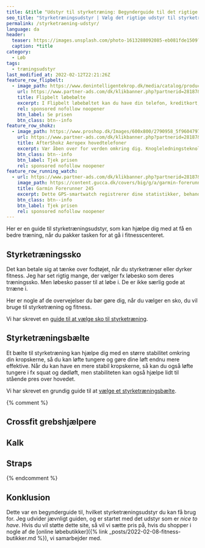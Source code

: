```yaml
---
title: &title "Udstyr til styrketræning: Begynderguide til det rigtige styrketræningsudstyr"
seo_title: "Styrketræningsudstyr | Vælg det rigtige udstyr til styrketræning"
permalink: /styrketraening-udstyr/
language: da
header:
  teaser: https://images.unsplash.com/photo-1613288092085-eb081fde1509?ixlib=rb-1.2.1&ixid=MnwxMjA3fDB8MHxwaG90by1wYWdlfHx8fGVufDB8fHx8&auto=format&fit=crop&w=400&q=5
  caption: *title
category:
  - Løb
tags:
  - træningsudstyr
last_modified_at: 2022-02-12T22:21:26Z
feature_row_flipbelt:
  - image_path: https://www.denintelligentekrop.dk/media/catalog/product/cache/1/image/1600x/9df78eab33525d08d6e5fb8d27136e95/f/l/flipbelt-alle-farver_1.jpg
    url: https://www.partner-ads.com/dk/klikbanner.php?partnerid=28187&bannerid=38484&htmlurl=https://www.denintelligentekrop.dk/flipbelt-lobebaelte-pengekat
    title: Flipbelt løbebælte
    excerpt: I Flipbelt løbebæltet kan du have din telefon, kreditkort, nøgler, og alt andet du måske har brug på din løbetur.
    rel: sponsored nofollow noopener
    btn_label: Se prisen
    btn_class: btn--info
feature_row_shokz:
  - image_path: https://www.proshop.dk/Images/600x800/2790958_5f9604797196.png
    url: https://www.partner-ads.com/dk/klikbanner.php?partnerid=28187&bannerid=67757&htmlurl=https://www.proshop.dk/Hovedtelefonerheadset/AfterShokz-Aeropex-Lunar-Grey/2790958
    title: AfterShokz Aeropex hovedtelefoner
    excerpt: Vær åben over for verden omkring dig. Knogleledningsteknologi giver mulighed for både højkvalitetslyd og situationsbevidsthed for at levere en høreoplevelse som ingen anden.
    btn_class: btn--info
    btn_label: Tjek prisen
    rel: sponsored nofollow noopener
feature_row_running_watch:
  - url: https://www.partner-ads.com/dk/klikbanner.php?partnerid=28187&bannerid=29407&htmlurl=https://www.gucca.dk/garmin-forerunner-245-wifi-12-skaerm-graa-p540021?utm_source=pa&utm_medium=cpc&utm_campaign=pa
    image_path: https://content.gucca.dk/covers/big/g/a/garmin-forerunner-245-wifi-12-skaerm-graa_540021.jpg?mod=1638346506
    title: Garmin Forerunner 245
    excerpt: Dette GPS-smartwatch registrerer dine statistikker, behandler dine data og lærer alt om dine præstationer, din løbeform, din træning og endda dine mål. 
    btn_class: btn--info
    btn_label: Tjek prisen
    rel: sponsored nofollow noopener
---
```


Her er en guide til styrketræningsudstyr, som kan hjælpe dig med at få en bedre træning, når du pakker tasken for at gå i fitnesscenteret.

## Styrketræningssko

Det kan betale sig at tænke over fodtøjet, når du styrketræner eller dyrker fitness. Jeg har set rigtig mange, der vælger fx løbesko som deres træningssko. Men løbesko passer til at løbe i. De er ikke særlig gode at trræne i.

Her er nogle af de overvejelser du bør gøre dig, når du vælger en sko, du vil bruge til styrketræning og fitness.

Vi har skrevet en [guide til at vælge sko til styrketræning](/sko-styrketraening-fitness/).

## Styrketræningsbælte

Et bælte til styrketræning kan hjælpe dig med en større stabilitet omkring din kropskerne, så du kan løfte tungere og gøre dine løft endnu mere effektive. Når du kan have en mere stabil kropskerne, så kan du også løfte tungere i fx squat og dødløft, men stabiliteten kan også hjælpe lidt til stående pres over hovedet.

Vi har skrevet en grundig guide til at [vælge et styrketræningsbælte](/baelte-styrketraening/).

{% comment %}

## Crossfit grebshjælpere

## Kalk

## Straps

{% endcomment %}

## Konklusion

Dette var en begynderguide til, hvilket styrketræningsudstyr du kan få brug for. Jeg udvider jævnligt guiden, og er startet med det udstyr som er _nice to have_. Hvis du vil støtte dette site, så vil vi sætte pris på, hvis du shopper i nogle af de [online løbebutikker]({% link _posts/2022-02-08-fitness-butikker.md %}), vi samarbejder med.
